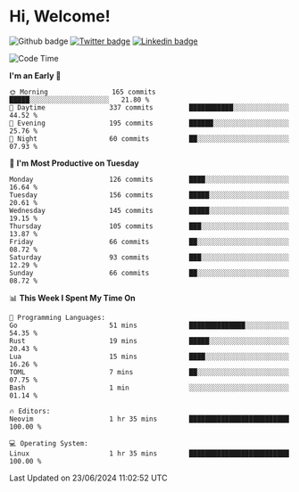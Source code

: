  # Hi, Welcome!
  ![Github badge](https://img.shields.io/github/followers/kraken-afk.svg?style=social&label=Follow&maxAge=2592000)
  [![Twitter badge](https://img.shields.io/badge/-Twitter-00acee?style=flat-square&logo=Twitter&logoColor=white)](https://twitter.com/trshppl)
  [![Linkedin badge](https://img.shields.io/badge/LinkedIn-0077B5?style=flat-square&logo=linkedin&logoColor=white)](https://www.linkedin.com/in/noveanrer)
<!--START_SECTION:waka-->
![Code Time](http://img.shields.io/badge/Code%20Time-233%20hrs%2013%20mins-blue)

**I'm an Early 🐤** 

```text
🌞 Morning                165 commits         █████░░░░░░░░░░░░░░░░░░░░   21.80 % 
🌆 Daytime                337 commits         ███████████░░░░░░░░░░░░░░   44.52 % 
🌃 Evening                195 commits         ██████░░░░░░░░░░░░░░░░░░░   25.76 % 
🌙 Night                  60 commits          ██░░░░░░░░░░░░░░░░░░░░░░░   07.93 % 
```
📅 **I'm Most Productive on Tuesday** 

```text
Monday                   126 commits         ████░░░░░░░░░░░░░░░░░░░░░   16.64 % 
Tuesday                  156 commits         █████░░░░░░░░░░░░░░░░░░░░   20.61 % 
Wednesday                145 commits         █████░░░░░░░░░░░░░░░░░░░░   19.15 % 
Thursday                 105 commits         ███░░░░░░░░░░░░░░░░░░░░░░   13.87 % 
Friday                   66 commits          ██░░░░░░░░░░░░░░░░░░░░░░░   08.72 % 
Saturday                 93 commits          ███░░░░░░░░░░░░░░░░░░░░░░   12.29 % 
Sunday                   66 commits          ██░░░░░░░░░░░░░░░░░░░░░░░   08.72 % 
```


📊 **This Week I Spent My Time On** 

```text
💬 Programming Languages: 
Go                       51 mins             ██████████████░░░░░░░░░░░   54.35 % 
Rust                     19 mins             █████░░░░░░░░░░░░░░░░░░░░   20.43 % 
Lua                      15 mins             ████░░░░░░░░░░░░░░░░░░░░░   16.26 % 
TOML                     7 mins              ██░░░░░░░░░░░░░░░░░░░░░░░   07.75 % 
Bash                     1 min               ░░░░░░░░░░░░░░░░░░░░░░░░░   01.14 % 

🔥 Editors: 
Neovim                   1 hr 35 mins        █████████████████████████   100.00 % 

💻 Operating System: 
Linux                    1 hr 35 mins        █████████████████████████   100.00 % 
```


 Last Updated on 23/06/2024 11:02:52 UTC
<!--END_SECTION:waka-->